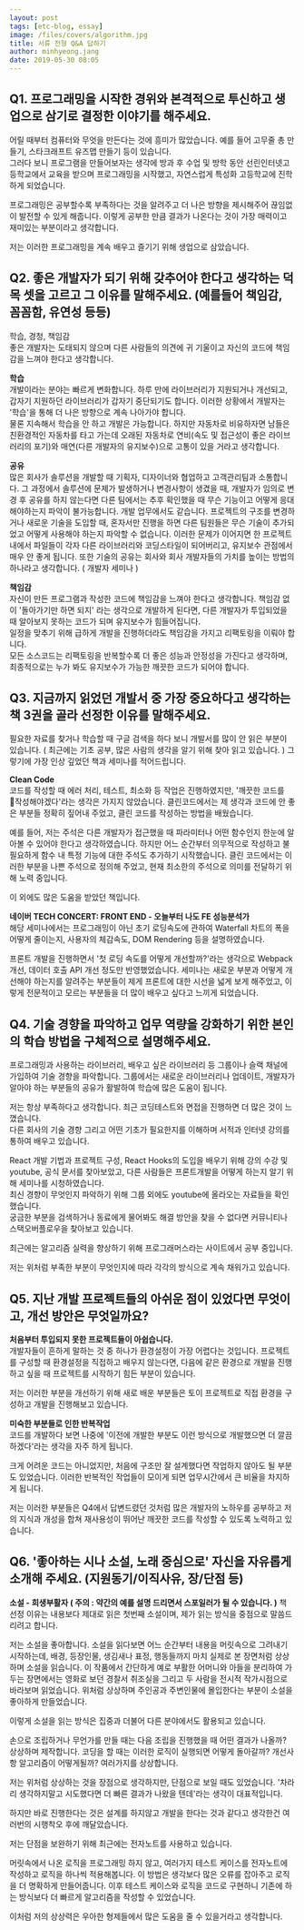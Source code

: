 ```yaml
---
layout: post
tags: [etc-blog, essay]
image: /files/covers/algorithm.jpg
title: 서류 전형 Q&A 답하기
author: minhyeong.jang
date: 2019-05-30 08:05
---
```


## Q1. 프로그래밍을 시작한 경위와 본격적으로 투신하고 생업으로 삼기로 결정한 이야기를 해주세요.

어릴 때부터 컴퓨터와 무엇을 만든다는 것에 흥미가 많았습니다. 예를 들어 고무줄 총 만들기, 스타크래프트 유즈맵 만들기 등이 있습니다.  
그러다 보니 프로그램을 만들어보자는 생각에 방과 후 수업 및 방학 동안 선린인터넷고등학교에서 교육을 받으며 프로그래밍을 시작했고, 자연스럽게 특성화 고등학교에 진학하게 되었습니다.

프로그래밍은 공부할수록 부족하다는 것을 알려주고 더 나은 방향을 제시해주어 끊임없이 발전할 수 있게 해줍니다.
이렇게 공부한 만큼 결과가 나온다는 것이 가장 매력이고 재미있는 부분이라고 생각합니다.

저는 이러한 프로그래밍을 계속 배우고 즐기기 위해 생업으로 삼았습니다.

## Q2. 좋은 개발자가 되기 위해 갖추어야 한다고 생각하는 덕목 셋을 고르고 그 이유를 말해주세요. (예를들어 책임감, 꼼꼼함, 유연성 등등)

학습, 경청, 책임감  
좋은 개발자는 도태되지 않으며 다른 사람들의 의견에 귀 기울이고 자신의 코드에 책임감을 느껴야 한다고 생각합니다.

**학습**  
개발이라는 분야는 빠르게 변화합니다.
하루 만에 라이브러리가 지원되거나 개선되고, 갑자기 지원하던 라이브러리가 갑자기 중단되기도 합니다.
이러한 상황에서 개발자는 '학습'을 통해 더 나은 방향으로 계속 나아가야 합니다.  
물론 지속해서 학습을 안 하고 개발은 가능합니다.
하지만 자동차로 비유하자면 남들은 친환경적인 자동차를 타고 가는데 오래된 자동차로 연비(속도 및 접근성이 좋은 라이브러리의 포기)와 매연(다른 개발자의 유지보수)으로 고통이 있을 거라고 생각합니다.

**공유**  
많은 회사가 솔루션을 개발할 때 기획자, 디자이너와 협업하고 고객관리팀과 소통합니다.
그 과정에서 솔루션에 문제가 발생하거나 변경사항이 생겼을 때, 개발자가 임의로 변경 후 공유를 하지 않는다면 다른 팀에서는 추후 확인했을 때 무슨 기능이고 어떻게 응대해야하는지 파악이 불가능합니다.
개발 업무에서도 같습니다.
프로젝트의 구조를 변경하거나 새로운 기술을 도입할 때, 혼자서만 진행을 하면 다른 팀원들은 무슨 기술이 추가되었고 어떻게 사용해야 하는지 파악할 수 없습니다.
이러한 문제가 이어지면 한 프로젝트 내에서 파일들이 각자 다른 라이브러리와 코딩스타일이 되어버리고, 유지보수 관점에서 매우 안 좋게 됩니다.
또한 기술의 공유는 회사와 회사 개발자들의 가치를 높이는 방법의 하나라고 생각합니다. ( 개발자 세미나 )

**책임감**  
자신이 만든 프로그램과 작성한 코드에 책임감을 느껴야 한다고 생각합니다.
책임감 없이 '돌아가기만 하면 되지' 라는 생각으로 개발하게 된다면, 다른 개발자가 투입되었을 때 알아보지 못하는 코드가 되며 유지보수가 힘들어집니다.  
일정을 맞추기 위해 급하게 개발을 진행하더라도 책임감을 가지고 리팩토링을 이뤄야 합니다.  
모든 소스코드는 리팩토링을 반복할수록 더 좋은 성능과 안정성을 가진다고 생각하며, 최종적으로는 누가 봐도 유지보수가 가능한 깨끗한 코드가 되어야 합니다.

## Q3. 지금까지 읽었던 개발서 중 가장 중요하다고 생각하는 책 3권을 골라 선정한 이유를 말해주세요.

필요한 자료를 찾거나 학습할 때 구글 검색을 하다 보니 개발서를 많이 안 읽은 부분이 있습니다. ( 최근에는 기초 공부, 많은 사람의 생각을 알기 위해 찾아 읽고 있습니다. )
그렇기에 가장 인상 깊었던 책과 세미나를 적어드립니다.

**Clean Code**  
코드를 작성할 때 에러 처리, 테스트, 최소화 등 작업은 진행하였지만, '깨끗한 코드를 작성해야겠다'라는 생각은 가지지 않았습니다.
클린코드에서는 제 생각과 코드에 안 좋은 부분들 정확히 짚어내 주었고, 클린 코드를 작성하는 방법을 배웠습니다.

예를 들어, 저는 주석은 다른 개발자가 접근했을 때 파라미터나 어떤 함수인지 한눈에 알아볼 수 있어야 한다고 생각하였습니다.
하지만 어느 순간부터 의무적으로 작성하고 불필요하게 함수 내 특정 기능에 대한 주석도 추가하기 시작했습니다.
클린 코드에서는 이러한 부분을 나쁜 주석으로 정의해 주었고, 현재 최소한의 주석으로 의미를 전달하기 위해 노력 중입니다.

이 외에도 많은 도움을 받았던 책입니다.

**네이버 TECH CONCERT: FRONT END - 오늘부터 나도 FE 성능분석가**  
해당 세미나에서는 프로그래밍이 아닌 초기 로딩속도에 관하여 Waterfall 차트의 폭을 어떻게 줄이는지, 사용자의 체감속도, DOM Rendering 등을 설명하였습니다.

프론트 개발을 진행하면서 '첫 로딩 속도를 어떻게 개선할까?'라는 생각으로 Webpack 개선, 데이터 호출 API 개선 정도만 반영했었습니다.
세미나는 새로운 부분과 어떻게 개선해야 하는지를 알려주는 부분들이 제게 프론트에 대한 시선을 넓게 보게 해주었고, 이렇게 전문적이고 모르는 부분들을 더 많이 배우고 싶다고 느끼게 되었습니다.

## Q4. 기술 경향을 파악하고 업무 역량을 강화하기 위한 본인의 학습 방법을 구체적으로 설명해주세요.

프로그래밍과 사용하는 라이브러리, 배우고 싶은 라이브러리 등 그룹이나 슬랙 채널에 가입하여 기술 경향을 파악합니다.
그룹에서는 새로운 라이브러리나 업데이트, 개발자가 알아야 하는 부분들의 공유가 활발하여 학습에 많은 도움이 됩니다.

저는 항상 부족하다고 생각합니다. 최근 코딩테스트와 면접을 진행하면 더 많은 것이 느꼈습니다.  
다른 회사의 기술 경향 그리고 어떤 기초가 필요한지를 이해하며 서적과 인터넷 강의를 통하여 배우고 있습니다.

React 개발 기법과 프로젝트 구성, React Hooks의 도입을 배우기 위해 강의 수강 및 youtube, 공식 문서를 찾아보았고,
다른 사람들은 프론트개발을 어떻게 하는지 알기 위해 세미나를 시청하였습니다.  
최신 경향이 무엇인지 파악하기 위해 그룹 외에도 youtube에 올라오는 자료들을 확인했습니다.  
궁금한 부분을 검색하거나 동료에게 물어봐도 해결 방안을 찾을 수 없다면 커뮤니티나 스택오버플로우을 찾아보고 있습니다.

최근에는 알고리즘 실력을 향상하기 위해 프로그래머스라는 사이트에서 공부 중입니다.

저는 위처럼 부족한 부분이 무엇인지에 따라 각각의 방식으로 계속 채워가고 있습니다.

## Q5. 지난 개발 프로젝트들의 아쉬운 점이 있었다면 무엇이고, 개선 방안은 무엇일까요?

**처음부터 투입되지 못한 프로젝트들이 아쉽습니다.**  
개발자들이 흔하게 말하는 것 중 하나가 환경설정이 가장 어렵다는 것입니다.
프로젝트를 구성할 때 환경설정을 직접하고 배우지 않는다면, 다음에 같은 환경으로 개발을 진행하고 싶을 때 프로젝트를 시작하기 힘든 부분이 있습니다.

저는 이러한 부분을 개선하기 위해 새로 배운 부분들은 토이 프로젝트로 직접 환경을 구성하고 개발을 진행해보고 있습니다.

**미숙한 부분들로 인한 반복작업**  
코드를 개발하다 보면 나중에 '이전에 개발한 부분도 이런 방식으로 개발했으면 더 깔끔하겠다'라는 생각을 자주 하게 됩니다.

크게 어려운 코드는 아니었지만, 처음에 구조만 잘 설계했다면 작업하지 않아도 될 부분도 있었습니다.
이러한 반복적인 작업들이 모이게 되면 업무시간에서 큰 비율을 차지하게 됩니다.

저는 이러한 부분들은 Q4에서 답변드렸던 것처럼 많은 개발자의 노하우를 공부하고 저의 지식과 개성을 합쳐 재사용성이 뛰어난 깨끗한 코드를 작성할 수 있도록 노력하고 있습니다.

## Q6. '좋아하는 시나 소설, 노래 중심으로' 자신을 자유롭게 소개해 주세요. (지원동기/이직사유, 장/단점 등)

**소설 - 희생부활자 ( 주의 : 약간의 예를 설명 드리면서 스포일러가 될 수 있습니다. )**
책 선정 이유는 내용보다 제대로 읽은 첫번째 소설이며, 제가 읽는 방식을 중점으로 말씀드리려고 합니다.

저는 소설을 좋아합니다.
소설을 읽다보면 어느 순간부터 내용을 머릿속으로 그려내기 시작하는데,
배경, 등장인물, 생김새나 표정, 행동들까지 마치 실제로 본 장면처럼 상상하며 소설을 읽습니다.
이 작품에서 간단하게 예로 부활한 어머니와 아들을 분리하여 가두는 장면에서는 영화로 보던 경찰서 취조실을 그리고 두 사람을 전시적 작가시점으로 바라보며 읽었습니다.
위처럼 상상하며 주인공과 주변인물에 몰입한다는 부분이 소설을 좋아하게 만들었습니다.

이렇게 소설을 읽는 방식은 집중과 더불어 다른 분야에서도 활용되고 있습니다.

손으로 조립하거나 무언가를 만들 때는 다음 조립을 진행했을 때 어떤 결과가 나올까? 상상하며 제작합니다.
코딩을 할 때는 이러한 로직이 실행되면 어떻게 돌아갈까? 개선사항 알고리즘이 어떻게될까? 여러가지를 상상합니다.

저는 위처럼 상상하는 것을 장점으로 생각하지만, 단점으로 보일 때도 있었습니다.
'차라리 생각하지말고 시도했다면 더 빠른 결과가 나왔을 텐데'라는 생각이 대표적입니다.

하지만 바로 진행한다는 것은 설계를 하지않고 개발을 한다는 것과 같다고 생각한건 여러번의 시행착오 후에 깨달았습니다.

저는 단점을 보완하기 위해 최근에는 전자노트를 사용하고 있습니다.

머릿속에서 나온 로직을 프로그래밍 하지 않고, 여러가지 테스트 케이스를 전자노트에 작성하고 로직을 하나씩 적용해봅니다. 이 방법은 생각보다 많은 오류를 잡아주고 로직을 더 명확하게 만들어줍니다.
이후 테스트 케이스와 로직을 코드로 구현하니 기존에 하는 방식보다 더 빠르게 알고리즘을 작성할 수 있었습니다.

이처럼 저의 상상력은 우아한 형제들에서 많은 도움을 줄 수 있을거라고 생각합니다.